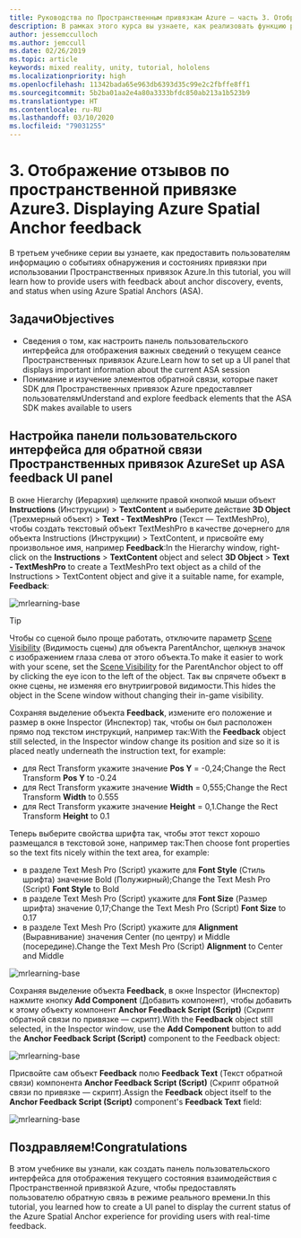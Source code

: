 ```yaml
---
title: Руководства по Пространственным привязкам Azure — часть 3. Отображение отзывов по пространственной привязке Azure
description: В рамках этого курса вы узнаете, как реализовать функцию распознавания лиц Azure в приложении смешанной реальности.
author: jessemcculloch
ms.author: jemccull
ms.date: 02/26/2019
ms.topic: article
keywords: mixed reality, unity, tutorial, hololens
ms.localizationpriority: high
ms.openlocfilehash: 11342bada65e963db6393d35c99e2c2fbffe8ff1
ms.sourcegitcommit: 5b2ba01aa2e4a80a3333bfdc850ab213a1b523b9
ms.translationtype: HT
ms.contentlocale: ru-RU
ms.lasthandoff: 03/10/2020
ms.locfileid: "79031255"
---
```

# <a name="3-displaying-azure-spatial-anchor-feedback"></a><span data-ttu-id="79ef4-105">3. Отображение отзывов по пространственной привязке Azure</span><span class="sxs-lookup"><span data-stu-id="79ef4-105">3. Displaying Azure Spatial Anchor feedback</span></span>

<span data-ttu-id="79ef4-106">В третьем учебнике серии вы узнаете, как предоставить пользователям информацию о событиях обнаружения и состояниях привязки при использовании Пространственных привязок Azure.</span><span class="sxs-lookup"><span data-stu-id="79ef4-106">In this tutorial, you will learn how to provide users with feedback about anchor discovery, events, and status when using Azure Spatial Anchors (ASA).</span></span>

## <a name="objectives"></a><span data-ttu-id="79ef4-107">Задачи</span><span class="sxs-lookup"><span data-stu-id="79ef4-107">Objectives</span></span>

* <span data-ttu-id="79ef4-108">Сведения о том, как настроить панель пользовательского интерфейса для отображения важных сведений о текущем сеансе Пространственных привязок Azure.</span><span class="sxs-lookup"><span data-stu-id="79ef4-108">Learn how to set up a UI panel that displays important information about the current ASA session</span></span>
* <span data-ttu-id="79ef4-109">Понимание и изучение элементов обратной связи, которые пакет SDK для Пространственных привязок Azure предоставляет пользователям</span><span class="sxs-lookup"><span data-stu-id="79ef4-109">Understand and explore feedback elements that the ASA SDK makes available to users</span></span>

## <a name="set-up-asa-feedback-ui-panel"></a><span data-ttu-id="79ef4-110">Настройка панели пользовательского интерфейса для обратной связи Пространственных привязок Azure</span><span class="sxs-lookup"><span data-stu-id="79ef4-110">Set up ASA feedback UI panel</span></span>

<span data-ttu-id="79ef4-111">В окне Hierarchy (Иерархия) щелкните правой кнопкой мыши объект **Instructions** (Инструкции) > **TextContent** и выберите действие **3D Object** (Трехмерный объект) > **Text - TextMeshPro** (Текст — TextMeshPro), чтобы создать текстовый объект TextMeshPro в качестве дочернего для объекта Instructions (Инструкции) > TextContent, и присвойте ему произвольное имя, например **Feedback**:</span><span class="sxs-lookup"><span data-stu-id="79ef4-111">In the Hierarchy window, right-click on the **Instructions** > **TextContent** object and select **3D Object** > **Text - TextMeshPro** to create a TextMeshPro text object as a child of the Instructions > TextContent object and give it a suitable name, for example, **Feedback**:</span></span>

![mrlearning-base](images/mrlearning-asa/tutorial3-section1-step1-1.png)

> [!TIP]
> <span data-ttu-id="79ef4-113">Чтобы со сценой было проще работать, отключите параметр <a href="https://docs.unity3d.com/Manual/SceneVisibility.html" target="_blank">Scene Visibility</a> (Видимость сцены) для объекта ParentAnchor, щелкнув значок с изображением глаза слева от этого объекта.</span><span class="sxs-lookup"><span data-stu-id="79ef4-113">To make it easier to work with your scene, set the  <a href="https://docs.unity3d.com/Manual/SceneVisibility.html" target="_blank">Scene Visibility</a> for the ParentAnchor object to off by clicking the eye icon to the left of the object.</span></span> <span data-ttu-id="79ef4-114">Так вы спрячете объект в окне сцены, не изменяя его внутриигровой видимости.</span><span class="sxs-lookup"><span data-stu-id="79ef4-114">This hides the object in the Scene window without changing their in-game visibility.</span></span>

<span data-ttu-id="79ef4-115">Сохраняя выделение объекта **Feedback**, измените его положение и размер в окне Inspector (Инспектор) так, чтобы он был расположен прямо под текстом инструкций, например так:</span><span class="sxs-lookup"><span data-stu-id="79ef4-115">With the **Feedback** object still selected, in the Inspector window change its position and size so it is placed neatly underneath the instruction text, for example:</span></span>

* <span data-ttu-id="79ef4-116">для Rect Transform укажите значение **Pos Y** = -0,24;</span><span class="sxs-lookup"><span data-stu-id="79ef4-116">Change the Rect Transform **Pos Y** to -0.24</span></span>
* <span data-ttu-id="79ef4-117">для Rect Transform укажите значение **Width** = 0,555;</span><span class="sxs-lookup"><span data-stu-id="79ef4-117">Change the Rect Transform **Width** to 0.555</span></span>
* <span data-ttu-id="79ef4-118">для Rect Transform укажите значение **Height** = 0,1.</span><span class="sxs-lookup"><span data-stu-id="79ef4-118">Change the Rect Transform **Height** to 0.1</span></span>

<span data-ttu-id="79ef4-119">Теперь выберите свойства шрифта так, чтобы этот текст хорошо размещался в текстовой зоне, например так:</span><span class="sxs-lookup"><span data-stu-id="79ef4-119">Then choose font properties so the text fits nicely within the text area, for example:</span></span>

* <span data-ttu-id="79ef4-120">в разделе Text Mesh Pro (Script) укажите для **Font Style** (Стиль шрифта) значение Bold (Полужирный);</span><span class="sxs-lookup"><span data-stu-id="79ef4-120">Change the Text Mesh Pro (Script) **Font Style** to Bold</span></span>
* <span data-ttu-id="79ef4-121">в разделе Text Mesh Pro (Script) укажите для **Font Size** (Размер шрифта) значение 0,17;</span><span class="sxs-lookup"><span data-stu-id="79ef4-121">Change the Text Mesh Pro (Script) **Font Size** to 0.17</span></span>
* <span data-ttu-id="79ef4-122">в разделе Text Mesh Pro (Script) укажите для **Alignment** (Выравнивание) значения Center (по центру) и Middle (посередине).</span><span class="sxs-lookup"><span data-stu-id="79ef4-122">Change the Text Mesh Pro (Script) **Alignment** to Center and Middle</span></span>

![mrlearning-base](images/mrlearning-asa/tutorial3-section1-step1-2.png)

<span data-ttu-id="79ef4-124">Сохраняя выделение объекта **Feedback**, в окне Inspector (Инспектор) нажмите кнопку **Add Component** (Добавить компонент), чтобы добавить к этому объекту компонент **Anchor Feedback Script (Script)** (Скрипт обратной связи по привязке — скрипт).</span><span class="sxs-lookup"><span data-stu-id="79ef4-124">With the **Feedback** object still selected, in the Inspector window, use the **Add Component** button to add the **Anchor Feedback Script (Script)** component to the Feedback object:</span></span>

![mrlearning-base](images/mrlearning-asa/tutorial3-section1-step1-3.png)

<span data-ttu-id="79ef4-126">Присвойте сам объект **Feedback** полю **Feedback Text** (Текст обратной связи) компонента **Anchor Feedback Script (Script)** (Скрипт обратной связи по привязке — скрипт).</span><span class="sxs-lookup"><span data-stu-id="79ef4-126">Assign the **Feedback** object itself to the **Anchor Feedback Script (Script)** component's **Feedback Text** field:</span></span>

![mrlearning-base](images/mrlearning-asa/tutorial3-section1-step1-4.png)

## <a name="congratulations"></a><span data-ttu-id="79ef4-128">Поздравляем!</span><span class="sxs-lookup"><span data-stu-id="79ef4-128">Congratulations</span></span>

<span data-ttu-id="79ef4-129">В этом учебнике вы узнали, как создать панель пользовательского интерфейса для отображения текущего состояния взаимодействия с Пространственной привязкой Azure, чтобы предоставлять пользователю обратную связь в режиме реального времени.</span><span class="sxs-lookup"><span data-stu-id="79ef4-129">In this tutorial, you learned how to create a UI panel to display the current status of the Azure Spatial Anchor experience for providing users with real-time feedback.</span></span>
